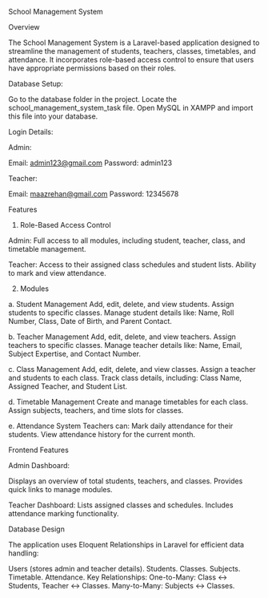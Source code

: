 

School Management System

Overview

The School Management System is a Laravel-based application designed to streamline the management of students, teachers, classes, timetables, and attendance. It incorporates role-based access control to ensure that users have appropriate permissions based on their roles.

Database Setup:

Go to the database folder in the project.
Locate the school_management_system_task file.
Open MySQL in XAMPP and import this file into your database.

Login Details:

Admin:

Email: admin123@gmail.com
Password: admin123

Teacher:

Email: maazrehan@gmail.com
Password: 12345678

Features

1. Role-Based Access Control

Admin:
Full access to all modules, including student, teacher, class, and timetable management.

Teacher:
Access to their assigned class schedules and student lists.
Ability to mark and view attendance.

2. Modules

a. Student Management
Add, edit, delete, and view students.
Assign students to specific classes.
Manage student details like:
Name, Roll Number, Class, Date of Birth, and Parent Contact.

b. Teacher Management
Add, edit, delete, and view teachers.
Assign teachers to specific classes.
Manage teacher details like:
Name, Email, Subject Expertise, and Contact Number.

c. Class Management
Add, edit, delete, and view classes.
Assign a teacher and students to each class.
Track class details, including:
Class Name, Assigned Teacher, and Student List.

d. Timetable Management
Create and manage timetables for each class.
Assign subjects, teachers, and time slots for classes.

e. Attendance System
Teachers can:
Mark daily attendance for their students.
View attendance history for the current month.

Frontend Features

Admin Dashboard:

Displays an overview of total students, teachers, and classes.
Provides quick links to manage modules.

Teacher Dashboard:
Lists assigned classes and schedules.
Includes attendance marking functionality.

Database Design

The application uses Eloquent Relationships in Laravel for efficient data handling:

Users (stores admin and teacher details).
Students.
Classes.
Subjects.
Timetable.
Attendance.
Key Relationships:
One-to-Many:
Class ↔ Students, Teacher ↔ Classes.
Many-to-Many:
Subjects ↔ Classes.
